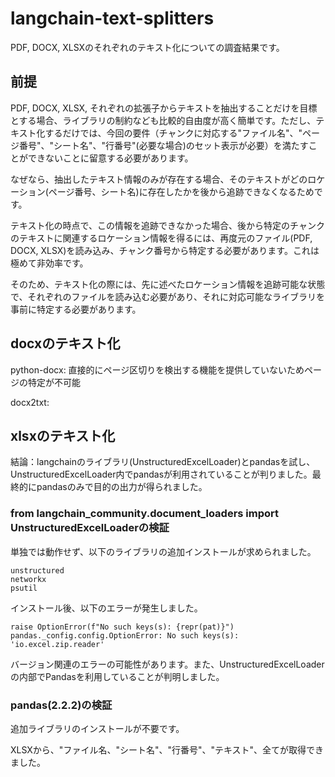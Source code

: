 # langchain-text-splitters

PDF, DOCX, XLSXのそれぞれのテキスト化についての調査結果です。

## 前提
PDF, DOCX, XLSX, それぞれの拡張子からテキストを抽出することだけを目標とする場合、ライブラリの制約なども比較的自由度が高く簡単です。ただし、テキスト化するだけでは、今回の要件（チャンクに対応する"ファイル名"、"ページ番号"、"シート名"、"行番号"(必要な場合)のセット表示が必要）を満たすことができないことに留意する必要があります。

なぜなら、抽出したテキスト情報のみが存在する場合、そのテキストがどのロケーション(ページ番号、シート名)に存在したかを後から追跡できなくなるためです。

テキスト化の時点で、この情報を追跡できなかった場合、後から特定のチャンクのテキストに関連するロケーション情報を得るには、再度元のファイル(PDF, DOCX, XLSX)を読み込み、チャンク番号から特定する必要があります。これは極めて非効率です。

そのため、テキスト化の際には、先に述べたロケーション情報を追跡可能な状態で、それぞれのファイルを読み込む必要があり、それに対応可能なライブラリを事前に特定する必要があります。

## docxのテキスト化
python-docx: 直接的にページ区切りを検出する機能を提供していないためページの特定が不可能

docx2txt:

## xlsxのテキスト化

結論：langchainのライブラリ(UnstructuredExcelLoader)とpandasを試し、UnstructuredExcelLoader内でpandasが利用されていることが判りました。最終的にpandasのみで目的の出力が得られました。

### from langchain_community.document_loaders import UnstructuredExcelLoaderの検証

単独では動作せず、以下のライブラリの追加インストールが求められました。
```
unstructured
networkx
psutil
```

インストール後、以下のエラーが発生しました。
```
raise OptionError(f"No such keys(s): {repr(pat)}")
pandas._config.config.OptionError: No such keys(s): 'io.excel.zip.reader'
```
バージョン関連のエラーの可能性があります。また、UnstructuredExcelLoaderの内部でPandasを利用していることが判明しました。

### pandas(2.2.2)の検証
追加ライブラリのインストールが不要です。

XLSXから、"ファイル名、"シート名"、"行番号"、"テキスト"、全てが取得できました。
